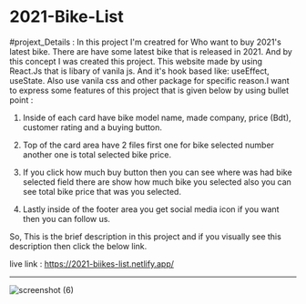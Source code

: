 # 2021-Bike-List

#projext_Details :
In this project I'm creatred for Who want to buy 2021's latest bike. There are have some latest bike that is released in 2021. And by this concept I was created this project. This website made by using React.Js that is libary of vanila js. And it's hook based like: useEffect, useState. Also use vanila css and other package for specific reason.I want to express some features of this project that is given below by using bullet point : 

1) Inside of each card have bike model name, made company, price (Bdt), customer rating and a buying button.

2) Top of the card area have 2 files first one for bike selected number another one is total selected bike price.

3) If you click how much buy button then you can see where was had bike selected field there are show how much bike you selected also you can see total bike price that was you selected.

4) Lastly inside of the footer area you get social media icon if you want then you can follow us. 


So, This is the brief description in this project and if you visually see this description then click the below link. 

live link : https://2021-biikes-list.netlify.app/



----------------------------------------------------------------------------------------------


![screenshot (6)](https://user-images.githubusercontent.com/76746810/134813223-acf473e9-47d8-4889-a167-42ee321690d4.png)


